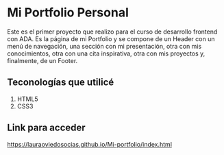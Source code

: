 # Mi Portfolio Personal

Este es el primer proyecto que realizo para el curso de desarrollo frontend con ADA. Es la página de mi Portfolio y se compone de un Header con un menú de navegación, una sección con mi presentación, otra con mis conocimientos, otra con una cita inspirativa, otra con mis proyectos y, finalmente, de un Footer.

## Teconologías que utilicé

1. HTML5
2. CSS3

## Link para acceder

https://lauraoviedosocias.github.io/Mi-portfolio/index.html
